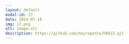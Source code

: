 ```yaml
---
layout: default
modal-id: 17
date: 2014-07-18
img: 17.png
alt: image-alt
description: https://github.com/meyreponte/HOA15.git
---
```

